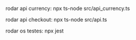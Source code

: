  rodar api currency: npx ts-node src/api_currency.ts
 
 rodar api checkout: npx ts-node src/api.ts
 
 rodar os testes: npx jest
